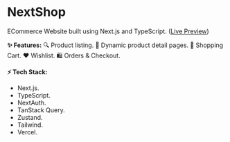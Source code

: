 # NextShop

ECommerce Website built using Next.js and TypeScript. ([Live Preview](https://abdelrahman-next-ecommerce.vercel.app/))

**✨ Features:**
🔍 Product listing.
🧾 Dynamic product detail pages.
🛒 Shopping Cart.
❤️ Wishlist.
🛍 Orders & Checkout.

**⚡ Tech Stack:**
- Next.js.
- TypeScript.
- NextAuth.
- TanStack Query.
- Zustand.
- Tailwind.
- Vercel.
